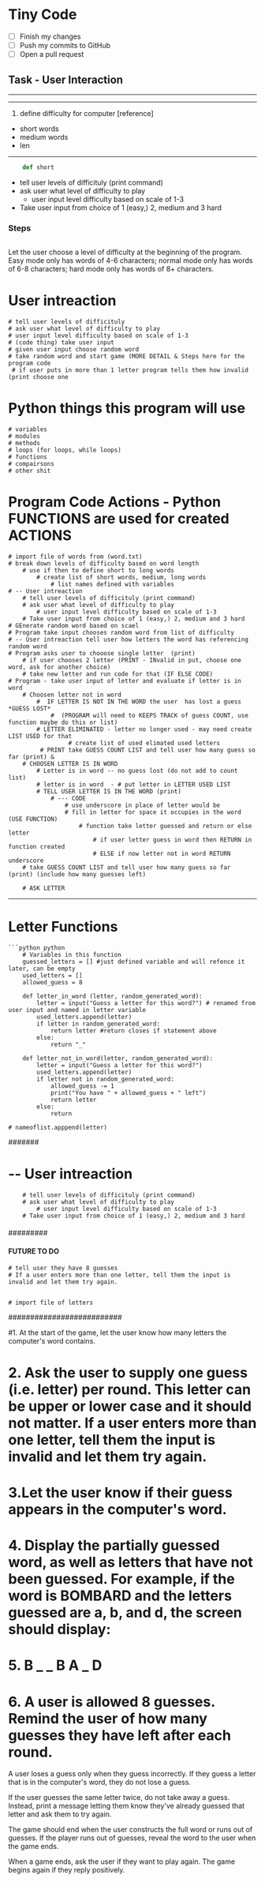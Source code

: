 # Tiny Code 
- [ ] Finish my changes
- [ ] Push my commits to GitHub
- [ ] Open a pull request
## Task - User Interaction 
---

---

1. define difficulty for computer [reference]
- short words
- medium words
- len 

---
```py
    def short

```

-  tell user levels of difficituly (print command)
- ask user what level of difficulty to play
    -  user input level difficulty based on scale of 1-3
-  Take user input from choice of 1 (easy,) 2, medium and 3 hard 
### Steps


```p


```


Let the user choose a level of difficulty at the beginning of the program. Easy mode only has words of 4-6 characters; normal mode only has words of 6-8 characters; hard mode only has words of 8+ characters.

# User intreaction
    # tell user levels of difficituly
    # ask user what level of difficulty to play
    # user input level difficulty based on scale of 1-3
    # (code thing) take user input 
    # given user input choose random word
    # take random word and start game (MORE DETAIL & Steps here for the program code 
     # if user puts in more than 1 letter program tells them how invalid (print choose one

# Python things this program will use
    # variables
    # modules
    # methods
    # loops (for loops, while loops)
    # functions
    # compairsons
    # other shit

# Program Code Actions  - Python FUNCTIONS are used for created ACTIONS
    # import file of words from (word.txt)
    # break down levels of difficulty based on word length 
        # use if then to define short to long words
            # create list of short words, medium, long words
                # list names defined with variables
    # -- User intreaction
        # tell user levels of difficituly (print command)
        # ask user what level of difficulty to play
            # user input level difficulty based on scale of 1-3
        # Take user input from choice of 1 (easy,) 2, medium and 3 hard 
    # GEnerate random word based on scael
    # Program take input chooses random word from list of difficulty 
    # -- User intreaction tell user how letters the word has referencing random word
    # Program asks user to chooose single letter  (print)
        # if user chooses 2 letter (PRINT - INvalid in put, choose one word, ask for another choice)
        # take new letter and run code for that (IF ELSE CODE)
    # Program - take user input of letter and evaluate if letter is in word
        # Choosen letter not in word
            #  IF LETTER IS NOT IN THE WORD the user  has lost a guess  *GUESS LOST*
                #  (PROGRAM will need to KEEPS TRACK of guess COUNT, use function maybe do this or list)
            # LETTER ELIMINATED - letter no longer used - may need create LIST USED for that
                     # create list of used elimated used letters
             # PRINT take GUESS COUNT LIST and tell user how many guess so far (print) & 
        # CHOOSEN LETTER IS IN WORD 
            # Letter is in word -- no guess lost (do not add to count list)
            # letter is in word  - # put letter in LETTER USED LIST
            # TELL USER LETTER IS IN THE WORD (print)
                # --- CODE 
                    # use underscore in place of letter would be
                    # fill in letter for space it occupies in the word (USE FUNCTION)
                        # function take letter guessed and return or else letter 
                            # if user letter guess in word then RETURN in function created
                            # ELSE if now letter not in word RETURN underscore
        # take GUESS COUNT LIST and tell user how many guess so far (print) (include how many guesses left)

        # ASK LETTER

------
# Letter Functions 

```
```python python
    # Variables in this function
    guessed_letters = [] #just defined variable and will refence it later, can be empty
    used_letters = []
    allowed_guess = 8
    
    def letter_in_word (letter, random_generated_word):
        letter = input("Guess a letter for this word?") # renamed from user input and named in letter variable
        used_letters.append(letter)
        if letter in random_generated_word:
            return letter #return closes if statement above 
        else:
            return "_"

    def letter_not_in_word(letter, random_generated_word):
        letter = input("Guess a letter for this word?")
        used_letters.append(letter)
        if letter not in random_generated_word:
            allowed_guess -= 1
            print("You have " + allowed_guess + " left")
            return letter
        else:
            return
        
# nameoflist.apppend(letter)

```

#######
# -- User intreaction
        # tell user levels of difficituly (print command)
        # ask user what level of difficulty to play
            # user input level difficulty based on scale of 1-3
        # Take user input from choice of 1 (easy,) 2, medium and 3 hard 


####

#########
#### FUTURE TO DO 
    # tell user they have 8 guesses
    # If a user enters more than one letter, tell them the input is invalid and let them try again.
        
 
    # import file of letters 
##########################


#1. At the start of the game, let the user know how many letters the computer's word contains.

# 2. Ask the user to supply one guess (i.e. letter) per round. This letter can be upper or lower case and it should not matter. If a user enters more than one letter, tell them the input is invalid and let them try again.

# 3.Let the user know if their guess appears in the computer's word.

# 4. Display the partially guessed word, as well as letters that have not been guessed. For example, if the word is BOMBARD and the letters guessed are a, b, and d, the screen should display:

# 5. B _ _ B A _ D
# 6. A user is allowed 8 guesses. Remind the user of how many guesses they have left after each round.

A user loses a guess only when they guess incorrectly. If they guess a letter that is in the computer's word, they do not lose a guess.

If the user guesses the same letter twice, do not take away a guess. Instead, print a message letting them know they've already guessed that letter and ask them to try again.

The game should end when the user constructs the full word or runs out of guesses. If the player runs out of guesses, reveal the word to the user when the game ends.

When a game ends, ask the user if they want to play again. The game begins again if they reply positively.
```
